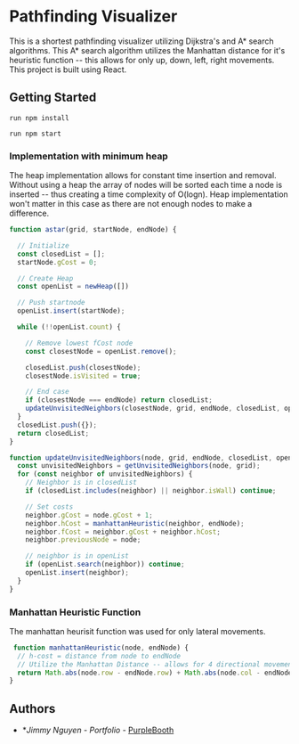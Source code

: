 # Pathfinding Visualizer
This is a shortest pathfinding visualizer utilizing Dijkstra's and A* search algorithms. This A* search algorithm utilizes the Manhattan distance for it's heuristic function -- this allows for only up, down, left, right movements. This project is built using React.  

## Getting Started

```
run npm install
```

```
run npm start
```

### Implementation with minimum heap

The heap implementation allows for constant time insertion and removal. Without using a heap the array of nodes will be sorted each time a node is inserted -- thus creating a time complexity of O(logn). Heap implementation won't matter in this case as there are not enough nodes to make a difference.

```js
function astar(grid, startNode, endNode) {

  // Initialize
  const closedList = [];
  startNode.gCost = 0;

  // Create Heap
  const openList = newHeap([])

  // Push startnode 
  openList.insert(startNode);

  while (!!openList.count) {

    // Remove lowest fCost node
    const closestNode = openList.remove();

    closedList.push(closestNode);
    closestNode.isVisited = true;

    // End case
    if (closestNode === endNode) return closedList;
    updateUnvisitedNeighbors(closestNode, grid, endNode, closedList, openList);
  }
  closedList.push({});
  return closedList;
}

function updateUnvisitedNeighbors(node, grid, endNode, closedList, openList) {
  const unvisitedNeighbors = getUnvisitedNeighbors(node, grid);
  for (const neighbor of unvisitedNeighbors) {
    // Neighbor is in closedList
    if (closedList.includes(neighbor) || neighbor.isWall) continue;

    // Set costs
    neighbor.gCost = node.gCost + 1;
    neighbor.hCost = manhattanHeuristic(neighbor, endNode);
    neighbor.fCost = neighbor.gCost + neighbor.hCost;
    neighbor.previousNode = node;

    // neighbor is in openList
    if (openList.search(neighbor)) continue;
    openList.insert(neighbor);
  }
}
```

### Manhattan Heuristic Function

The manhattan heurisit function was used for only lateral movements. 

```js
 function manhattanHeuristic(node, endNode) {
  // h-cost = distance from node to endNode
  // Utilize the Manhattan Distance -- allows for 4 directional movement (up, down, left, right)
  return Math.abs(node.row - endNode.row) + Math.abs(node.col - endNode.col);
}
```

## Authors

* **Jimmy Nguyen* - *Portfolio* - [PurpleBooth](https://jimmynguyen.dev/)